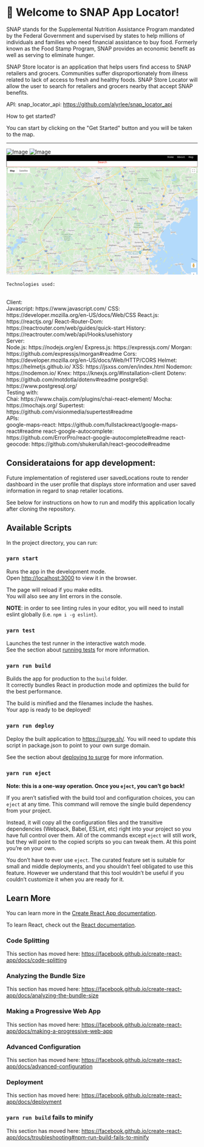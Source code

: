 # 🚀 Welcome to SNAP App Locator!

SNAP stands for the Supplemental Nutrition Assistance Program mandated by the Federal Government and supervised by states to help millions of individuals and families who need financial assistance to buy food. Formerly known as the Food Stamp Program, SNAP provides an economic benefit as well as serving to eliminate hunger. 

SNAP Store locator is an application that helps users find access to SNAP retailers and grocers.
Communities suffer disproportionately from illness related to lack of access to fresh and healthy foods.
SNAP Store Locator will allow the user to search for retailers and grocers nearby that accept SNAP benefits. 

API: snap_locator_api: https://github.com/alyrlee/snap_locator_api

How to get started?

You can start by clicking on the "Get Started" button and you will be taken to the map.

<hr>

![Image](src/images/home.png)
![Image](src/images/about.png)
![Image](src/images/map.png)

```
Technologies used:
```
<br>
Client:
<br>
Javascript: https://www.javascript.com/
CSS: https://developer.mozilla.org/en-US/docs/Web/CSS
React.js: https://reactjs.org/
React-Router-Dom: https://reactrouter.com/web/guides/quick-start
History: https://reactrouter.com/web/api/Hooks/usehistory
<br>
Server:
<br> 
Node.js: https://nodejs.org/en/
Express.js: https://expressjs.com/
Morgan: https://github.com/expressjs/morgan#readme
Cors: https://developer.mozilla.org/en-US/docs/Web/HTTP/CORS
Helmet: https://helmetjs.github.io/
XSS: https://jsxss.com/en/index.html
Nodemon: https://nodemon.io/
Knex: https://knexjs.org/#Installation-client
Dotenv: https://github.com/motdotla/dotenv#readme
postgreSql: https://www.postgresql.org/
<br>
Testing with:
<br>
Chai: https://www.chaijs.com/plugins/chai-react-element/
Mocha: https://mochajs.org/
Supertest: https://github.com/visionmedia/supertest#readme
<br>
APIs: 
<br>
google-maps-react: https://github.com/fullstackreact/google-maps-react#readme
react-google-autocomplete: https://github.com/ErrorPro/react-google-autocomplete#readme
react-geocode: https://github.com/shukerullah/react-geocode#readme
<br>


## Considerataions for app development:

Future implementation of registered user savedLocations route to render dashboard in the user profile that displays store information and user saved information in regard to snap retailer locations.

See below for instructions on how to run and modify this application locally after cloning the repository.


## Available Scripts

In the project directory, you can run:

### `yarn start`

Runs the app in the development mode.<br>
Open [http://localhost:3000](http://localhost:3000) to view it in the browser.

The page will reload if you make edits.<br>
You will also see any lint errors in the console.

**NOTE**: in order to see linting rules in your editor, you will need to install eslint globally (i.e. `npm i -g eslint`).

### `yarn test`

Launches the test runner in the interactive watch mode.<br>
See the section about [running tests](https://facebook.github.io/create-react-app/docs/running-tests) for more information.

### `yarn run build`

Builds the app for production to the `build` folder.<br>
It correctly bundles React in production mode and optimizes the build for the best performance.

The build is minified and the filenames include the hashes.<br>
Your app is ready to be deployed!

### `yarn run deploy`

Deploy the built application to https://surge.sh/. You will need to update this script in package.json to point to your own surge domain.

See the section about [deploying to surge](https://facebook.github.io/create-react-app/docs/deployment#surge-https-surgesh) for more information.

### `yarn run eject`

**Note: this is a one-way operation. Once you `eject`, you can’t go back!**

If you aren’t satisfied with the build tool and configuration choices, you can `eject` at any time. This command will remove the single build dependency from your project.

Instead, it will copy all the configuration files and the transitive dependencies (Webpack, Babel, ESLint, etc) right into your project so you have full control over them. All of the commands except `eject` will still work, but they will point to the copied scripts so you can tweak them. At this point you’re on your own.

You don’t have to ever use `eject`. The curated feature set is suitable for small and middle deployments, and you shouldn’t feel obligated to use this feature. However we understand that this tool wouldn’t be useful if you couldn’t customize it when you are ready for it.

## Learn More

You can learn more in the [Create React App documentation](https://facebook.github.io/create-react-app/docs/getting-started).

To learn React, check out the [React documentation](https://reactjs.org/).

### Code Splitting

This section has moved here: https://facebook.github.io/create-react-app/docs/code-splitting

### Analyzing the Bundle Size

This section has moved here: https://facebook.github.io/create-react-app/docs/analyzing-the-bundle-size

### Making a Progressive Web App

This section has moved here: https://facebook.github.io/create-react-app/docs/making-a-progressive-web-app

### Advanced Configuration

This section has moved here: https://facebook.github.io/create-react-app/docs/advanced-configuration

### Deployment

This section has moved here: https://facebook.github.io/create-react-app/docs/deployment

### `yarn run build` fails to minify

This section has moved here: https://facebook.github.io/create-react-app/docs/troubleshooting#npm-run-build-fails-to-minify

[create-react-app]: https://facebook.github.io/create-react-app/
[react]: https://reactjs.org/
